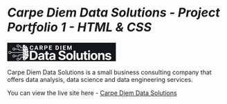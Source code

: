 # **_Carpe Diem Data Solutions - Project Portfolio 1 - HTML & CSS_**

![Carpe Diem Data Solutions logo](./assets/images/logo-dark-background.png) 

Carpe Diem Data Solutions is a small business consulting company that offers data analysis, data science and data engineering services.

You can view the live site here - <a href="https://fmstacco.github.io/Carpe-Diem-Data-Solutions/index.html" target="_blank">Carpe Diem Data Solutions</a>
